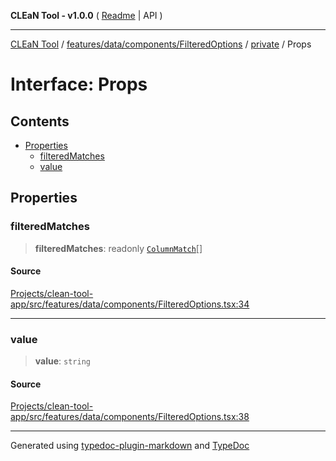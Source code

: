 **CLEaN Tool - v1.0.0** ( [Readme](../../../../../../README.md) \| API )

***

[CLEaN Tool](../../../../../../modules.md) / [features/data/components/FilteredOptions](../../README.md) / [private](../README.md) / Props

# Interface: Props

## Contents

- [Properties](Props.md#properties)
  - [filteredMatches](Props.md#filteredmatches)
  - [value](Props.md#value)

## Properties

### filteredMatches

> **filteredMatches**: readonly [`ColumnMatch`](ColumnMatch.md)[]

#### Source

[Projects/clean-tool-app/src/features/data/components/FilteredOptions.tsx:34](https://github.com/yuckyh/clean-tool-app/)

***

### value

> **value**: `string`

#### Source

[Projects/clean-tool-app/src/features/data/components/FilteredOptions.tsx:38](https://github.com/yuckyh/clean-tool-app/)

***

Generated using [typedoc-plugin-markdown](https://www.npmjs.com/package/typedoc-plugin-markdown) and [TypeDoc](https://typedoc.org/)
